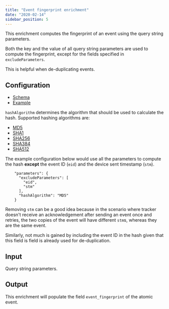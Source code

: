 ```yaml
---
title: "Event fingerprint enrichment"
date: "2020-02-14"
sidebar_position: 5
---
```


This enrichment computes the fingerprint of an event using the query string parameters.

Both the key and the value of all query string parameters are used to compute the fingerprint, except for the fields specified in `excludeParameters`.

This is helpful when de-duplicating events.

## Configuration

- [Schema](https://github.com/snowplow/iglu-central/blob/master/schemas/com.snowplowanalytics.snowplow/event_fingerprint_config/jsonschema/1-0-1)
- [Example](https://github.com/snowplow/enrich/blob/master/config/enrichments/event_fingerprint_enrichment.json)

`hashAlgorithm` determines the algorithm that should be used to calculate the hash. Supported hashing algorithms are:

- [MD5](https://en.wikipedia.org/wiki/MD5)
- [SHA1](https://en.wikipedia.org/wiki/SHA-1)
- [SHA256](https://en.wikipedia.org/wiki/SHA-2)
- [SHA384](https://en.wikipedia.org/wiki/SHA-2)
- [SHA512](https://en.wikipedia.org/wiki/SHA-2)

The example configuration below would use all the parameters to compute the hash **except** the event ID (`eid`) and the device sent timestamp (`stm`).

```
    "parameters": {
      "excludeParameters": [
        "eid",
        "stm"
      ],
      "hashAlgorithm": "MD5"
    }
```

Removing `stm` can be a good idea because in the scenario where tracker doesn't receive an acknowledgement after sending an event once and retries, the two copies of the event will have different `stm`s, whereas they are the same event.

Similarly, not much is gained by including the event ID in the hash given that this field is field is already used for de-duplication.

## Input

Query string parameters.

## Output

This enrichment will populate the field `event_fingerprint` of the atomic event.
